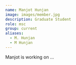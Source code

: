 ```yaml
---
name: Manjot Hunjan
image: images/member.jpg
description: Graduate Student
role: msc
group: current
aliases:
  - M. Hunjan
  - M Hunjan
---
```


Manjot is working on ... 
